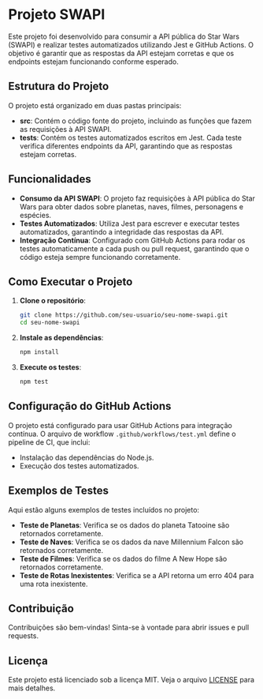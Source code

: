 # Projeto SWAPI

Este projeto foi desenvolvido para consumir a API pública do Star Wars (SWAPI) e realizar testes automatizados utilizando Jest e GitHub Actions. O objetivo é garantir que as respostas da API estejam corretas e que os endpoints estejam funcionando conforme esperado.

## Estrutura do Projeto

O projeto está organizado em duas pastas principais:

- **src**: Contém o código fonte do projeto, incluindo as funções que fazem as requisições à API SWAPI.
- **tests**: Contém os testes automatizados escritos em Jest. Cada teste verifica diferentes endpoints da API, garantindo que as respostas estejam corretas.

## Funcionalidades

- **Consumo da API SWAPI**: O projeto faz requisições à API pública do Star Wars para obter dados sobre planetas, naves, filmes, personagens e espécies.
- **Testes Automatizados**: Utiliza Jest para escrever e executar testes automatizados, garantindo a integridade das respostas da API.
- **Integração Contínua**: Configurado com GitHub Actions para rodar os testes automaticamente a cada push ou pull request, garantindo que o código esteja sempre funcionando corretamente.

## Como Executar o Projeto

1. **Clone o repositório**:
   ```bash
   git clone https://github.com/seu-usuario/seu-nome-swapi.git
   cd seu-nome-swapi
   ```

2. **Instale as dependências**:
   ```bash
   npm install
   ```

3. **Execute os testes**:
   ```bash
   npm test
   ```

## Configuração do GitHub Actions

O projeto está configurado para usar GitHub Actions para integração contínua. O arquivo de workflow `.github/workflows/test.yml` define o pipeline de CI, que inclui:

- Instalação das dependências do Node.js.
- Execução dos testes automatizados.

## Exemplos de Testes

Aqui estão alguns exemplos de testes incluídos no projeto:

- **Teste de Planetas**: Verifica se os dados do planeta Tatooine são retornados corretamente.
- **Teste de Naves**: Verifica se os dados da nave Millennium Falcon são retornados corretamente.
- **Teste de Filmes**: Verifica se os dados do filme A New Hope são retornados corretamente.
- **Teste de Rotas Inexistentes**: Verifica se a API retorna um erro 404 para uma rota inexistente.

## Contribuição

Contribuições são bem-vindas! Sinta-se à vontade para abrir issues e pull requests.

## Licença

Este projeto está licenciado sob a licença MIT. Veja o arquivo [LICENSE](LICENSE) para mais detalhes.

